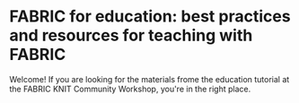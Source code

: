 # FABRIC for education: best practices and resources for teaching with FABRIC

Welcome! If you are looking for the materials frome the education tutorial at the FABRIC KNIT Community Workshop, you're in the right place.
